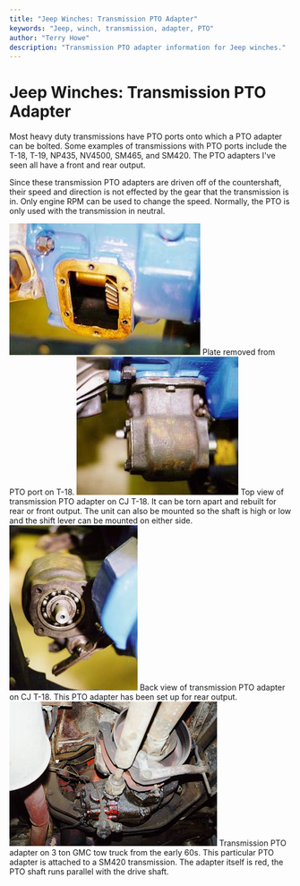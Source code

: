 ```yaml
---
title: "Jeep Winches: Transmission PTO Adapter"
keywords: "Jeep, winch, transmission, adapter, PTO"
author: "Terry Howe"
description: "Transmission PTO adapter information for Jeep winches."
---
```

# Jeep Winches: Transmission PTO Adapter

Most heavy duty transmissions have PTO ports onto which a PTO adapter can be bolted. Some examples of transmissions with PTO ports include the T-18, T-19, NP435, NV4500, SM465, and SM420. The PTO adapters I've seen all have a front and rear output.

Since these transmission PTO adapters are driven off of the countershaft, their speed and direction is not effected by the gear that the transmission is in. Only engine RPM can be used to change the speed. Normally, the PTO is only used with the transmission in neutral.

![Transmission PTO adapter](../img/winch/t18pto02.jpg "Transmission PTO adapter") Plate removed from PTO port on T-18. ![Transmission PTO adapter](../img/winch/t18pto01.jpg "Transmission PTO adapter") Top view of transmission PTO adapter on CJ T-18. It can be torn apart and rebuilt for rear or front output. The unit can also be mounted so the shaft is high or low and the shift lever can be mounted on either side. ![Transmission PTO adapter](../img/winch/t18pto03.jpg "Transmission PTO adapter") Back view of transmission PTO adapter on CJ T-18. This PTO adapter has been set up for rear output. ![Transmission PTO adapter](../img/winch/ptotr.jpg "Transmission PTO adapter") Transmission PTO adapter on 3 ton GMC tow truck from the early 60s. This particular PTO adapter is attached to a SM420 transmission. The adapter itself is red, the PTO shaft runs parallel with the drive shaft.